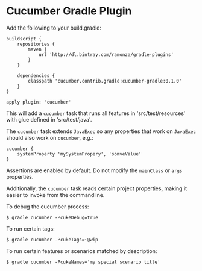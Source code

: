 Cucumber Gradle Plugin
===

Add the following to your build.gradle:

    buildscript {
        repositories {
            maven {
                url 'http://dl.bintray.com/ramonza/gradle-plugins'
            }
        }

        dependencies {
            classpath 'cucumber.contrib.gradle:cucumber-gradle:0.1.0'
        }
    }

    apply plugin: 'cucumber'

This will add a `cucumber` task that runs all features in 'src/test/resources' with glue defined in 'src/test/java'.

The `cucumber` task extends `JavaExec` so any properties that work on `JavaExec` should also work on `cucumber`, e.g.:

    cucumber {
        systemProperty 'mySystemPropery', 'somveValue'
    }

Assertions are enabled by default. Do not modify the `mainClass` or `args` properties.

Additionally, the `cucumber` task reads certain project properties, making it easier to invoke from the commandline.

To debug the cucumber process:

    $ gradle cucumber -PcukeDebug=true

To run certain tags:

    $ gradle cucumber -PcukeTags=~@wip

To run certain features or scenarios matched by description:

    $ gradle cucumber -PcukeNames='my special scenario title'

